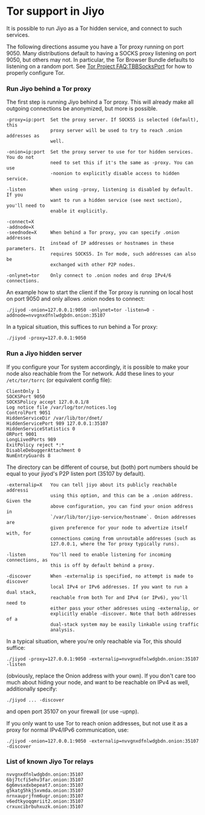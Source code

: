 # Tor support in Jiyo

It is possible to run Jiyo as a Tor hidden service, and connect to such
services.

The following directions assume you have a Tor proxy running on port 9050. Many
distributions default to having a SOCKS proxy listening on port 9050, but
others may not. In particular, the Tor Browser Bundle defaults to listening on
a random port. See [Tor Project FAQ:TBBSocksPort](https://www.torproject.org/docs/faq.html.en#TBBSocksPort)
for how to properly configure Tor.

### Run Jiyo behind a Tor proxy

The first step is running Jiyo behind a Tor proxy. This will already make
all outgoing connections be anonymized, but more is possible.

```
-proxy=ip:port  Set the proxy server. If SOCKS5 is selected (default), this
                proxy server will be used to try to reach .onion addresses as
                well.

-onion=ip:port  Set the proxy server to use for tor hidden services. You do not
                need to set this if it's the same as -proxy. You can use
                -noonion to explicitly disable access to hidden service.

-listen         When using -proxy, listening is disabled by default. If you
                want to run a hidden service (see next section), you'll need to
                enable it explicitly.

-connect=X
-addnode=X
-seednode=X     When behind a Tor proxy, you can specify .onion addresses
                instead of IP addresses or hostnames in these parameters. It
                requires SOCKS5. In Tor mode, such addresses can also be
                exchanged with other P2P nodes.

-onlynet=tor    Only connect to .onion nodes and drop IPv4/6 connections.
```

An example how to start the client if the Tor proxy is running on local host on
port 9050 and only allows .onion nodes to connect:

```
./jiyod -onion=127.0.0.1:9050 -onlynet=tor -listen=0 -addnode=nvvgnxdfnlwdgbdn.onion:35107
```

In a typical situation, this suffices to run behind a Tor proxy:

```
./jiyod -proxy=127.0.0.1:9050
```

### Run a Jiyo hidden server

If you configure your Tor system accordingly, it is possible to make your node
also reachable from the Tor network. Add these lines to your `/etc/tor/torrc`
(or equivalent config file):

```
ClientOnly 1
SOCKSPort 9050
SOCKSPolicy accept 127.0.0.1/8
Log notice file /var/log/tor/notices.log
ControlPort 9051
HiddenServiceDir /var/lib/tor/dnet/
HiddenServicePort 989 127.0.0.1:35107
HiddenServiceStatistics 0
ORPort 9001
LongLivedPorts 989
ExitPolicy reject *:*
DisableDebuggerAttachment 0
NumEntryGuards 8
```

The directory can be different of course, but (both) port numbers should be
equal to your jiyod's P2P listen port (35107 by default).

```
-externalip=X   You can tell jiyo about its publicly reachable addressi
                using this option, and this can be a .onion address. Given the
                above configuration, you can find your onion address in
                `/var/lib/tor/jiyo-service/hostname`. Onion addresses are
                given preference for your node to advertize itself with, for
                connections coming from unroutable addresses (such as
                127.0.0.1, where the Tor proxy typically runs).

-listen         You'll need to enable listening for incoming connections, as
                this is off by default behind a proxy.

-discover       When -externalip is specified, no attempt is made to discover
                local IPv4 or IPv6 addresses. If you want to run a dual stack,
                reachable from both Tor and IPv4 (or IPv6), you'll need to
                either pass your other addresses using -externalip, or
                explicitly enable -discover. Note that both addresses of a
                dual-stack system may be easily linkable using traffic
                analysis.
```

In a typical situation, where you're only reachable via Tor, this should
suffice:

```
./jiyod -proxy=127.0.0.1:9050 -externalip=nvvgnxdfnlwdgbdn.onion:35107 -listen
```

(obviously, replace the Onion address with your own). If you don't care too
much about hiding your node, and want to be reachable on IPv4 as well,
additionally specify:

```
./jiyod ... -discover
```

and open port 35107 on your firewall (or use -upnp).

If you only want to use Tor to reach onion addresses, but not use it as a proxy
for normal IPv4/IPv6 communication, use:

```
./jiyod -onion=127.0.0.1:9050 -externalip=nvvgnxdfnlwdgbdn.onion:35107 -discover
```

### List of known Jiyo Tor relays

```
nvvgnxdfnlwdgbdn.onion:35107
6bj7tcfi5ehv3far.onion:35107
6g6mvsxdxbepeat7.onion:35107
g5katg5hkj5xvmda.onion:35107
nrnxauprjfnm6ugr.onion:35107
v6edtkyoqqmriit2.onion:35107
crxuxcibrbuhxuzk.onion:35107
```

